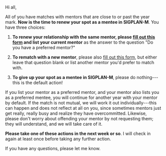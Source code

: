 Hi all,

All of you have matches with mentors that are close to or past the year mark. **Now is the time to renew your spot as a mentee in SIGPLAN-M**. You have three choices:

1. **To renew your relationship with the same mentor, please [fill out this form](https://urldefense.com/v3/__https://forms.gle/r1JdE5PKHzzHdjET7__;!!DZ3fjg!7GDL-c184J2ZFpujv6XkQP2g5TiiyElu8m1kBX51P8TIqWc91310MpzELocvoUPIlRDvyHZsPQiizJ5FcuJTpT_F$) and list your current mentor** as the answer to the question "Do you have a preferred mentor?"

2. **To rematch with a new mentor**, please also [fill out this form](https://urldefense.com/v3/__https://forms.gle/r1JdE5PKHzzHdjET7__;!!DZ3fjg!7GDL-c184J2ZFpujv6XkQP2g5TiiyElu8m1kBX51P8TIqWc91310MpzELocvoUPIlRDvyHZsPQiizJ5FcuJTpT_F$), but either leave that question blank or list another mentor you'd prefer to match with.

3. **To give up your spot as a mentee in SIGPLAN-M**, please do nothing---this is the default action!

If you list your mentor as a preferred mentor, and your mentor also lists you as a preferred mentee, you will continue for another year with your mentor by default. If the match is not mutual, we will work it out individually---this can happen and does not reflect at all on you, since sometimes mentors just get really, really busy and realize they have overcommitted. Likewise, please don't worry about offending your mentor by not requesting them; they will understand, and we will take care of it.

**Please take one of these actions in the next week or so**. I will check in again at least once before taking any further action.

If you have any questions, please let me know.

<Name>